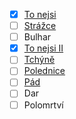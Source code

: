 
- [x] [To nejsi](tonejsi.md)
- [ ] [Strážce](strazce.md)
- [ ] Bulhar
- [x] [To nejsi II](tonejsi.md)
- [ ] [Tchýně](tchyne.md)
- [ ] [Polednice](polednice.md)
- [ ] [Pád](pad.md)
- [ ] Dar
- [ ] Polomrtví
